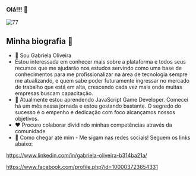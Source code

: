 ### Olá!!! 👋

![77](https://user-images.githubusercontent.com/111095992/194445029-53c1f406-7540-45e2-840f-12ea554af5ff.gif)


## Minha biografia :woman:

- :wave: Sou Gabriela Oliveira 
- Estou interessada em conhecer mais sobre a plataforma e todos seus recursos que me ajudarão nos estudos servindo como uma base de conhecimentos para me profissionalizar na área de tecnologia sempre me atualizando, e quem sabe poder futuramente ingressar no mercado de trabalho que está em alta, crescendo cada vez mais onde muitas empresas buscam capacitação.
- :eyes: Atualmente estou aprendendo JavaScript Game Developer. Comecei há um mês nessa jornada e estou gostando bastante. O segredo do sucesso é o empenho e dedicação com foco alcançamos nossos objetivos.
- :heart: Procuro colaborar dividindo minhas competências através da comunidade
- :girl: Como chegar até mim - Me sigam nas redes sociais! Seguem os links abaixo:

https://www.linkedin.com/in/gabriela-oliveira-b314ba21a/

https://www.facebook.com/profile.php?id=100003723654331
